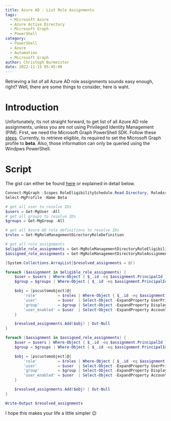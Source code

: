 ```yaml
---
title: Azure AD - List Role Assignments
tags:
  - Microsoft Azure
  - Azure Active Directory
  - Microsoft Graph
  - PowerShell
category:
  - PowerShell
  - Azure
  - Automation
  - Microsoft Graph
author: Christoph Burmeister
date: 2022-11-15 05:45:00
---
```


Retrieving a list of all Azure AD role assignments sounds easy enough, right? Well, there are some things to consider, here is waht.

<!-- more -->
<!-- toc -->

# Introduction
Unfortunately, its not straight forward, to get list of all Azure AD role assignments, unless you are not using Privileged Identity Management (PIM).
First, we need the Microsoft Graph PowerShell SDK. Follow these [steps](https://learn.microsoft.com/en-us/powershell/microsoftgraph/installation?view=graph-powershell-1.0).
Currently, to retrieve eligible, its required to set the Microsoft Graph profile to **beta**. Also, those information can only be queried using the Windpws PowerShell.

# Script
The gist can either be found [here](https://gist.github.com/chrburmeister/3376c8fc4afd24c01129d7dfbb42dad0) or explained in detail below.

```powershell
Connect-MgGraph -Scopes RoleEligibilitySchedule.Read.Directory, RoleAssignmentSchedule.Read.Directory, CrossTenantInformation.ReadBasic.All, AuditLog.Read.All, User.Read.All
Select-MgProfile -Name Beta

# get all user to resolve IDs
$users = Get-MgUser -All
# get all groups to resolve IDs
$groups = Get-MgGroup -All

# get all Azure AD role definitions to resolve IDs
$roles = Get-MgRoleManagementDirectoryRoleDefinition

# get all role assignments
$eligible_role_assignments = Get-MgRoleManagementDirectoryRoleEligibilitySchedule -ExpandProperty "*" -All:$true
$assigned_role_assignments = Get-MgRoleManagementDirectoryRoleAssignmentScheduleInstance -ExpandProperty "*" -All:$true

[System.Collections.ArrayList]$resolved_assignments = @()

foreach ($assignment in $eligible_role_assignments) {
    $user = $users | Where-Object { $_.id -eq $assignment.PrincipalId }
    $group = $groups | Where-Object { $_.id -eq $assignment.PrincipalId }

    $obj = [pscustomobject]@{
        'role'         = $roles | Where-Object { $_.id -eq $assignment.RoleDefinitionId } | Select-Object -ExpandProperty DisplayName
        'user'         = $user  | Select-Object -ExpandProperty UserPrincipalName
        'group'        = $group | Select-Object -ExpandProperty DisplayName
        'user_enabled' = $user  | Select-Object -ExpandProperty AccountEnabled
    }

    $resolved_assignments.Add($obj) | Out-Null
}

foreach ($assignment in $assigned_role_assignments) {
    $user = $users | Where-Object { $_.id -eq $assignment.PrincipalId }
    $group = $groups | Where-Object { $_.id -eq $assignment.PrincipalId }

    $obj = [pscustomobject]@{
        'role'         = $roles | Where-Object { $_.id -eq $assignment.RoleDefinitionId } | Select-Object -ExpandProperty DisplayName
        'user'         = $user  | Select-Object -ExpandProperty UserPrincipalName
        'group'        = $group | Select-Object -ExpandProperty DisplayName
        'user_enabled' = $user  | Select-Object -ExpandProperty AccountEnabled
    }

    $resolved_assignments.Add($obj) | Out-Null
}

Write-Output $resolved_assignments
```

I hope this makes your life a little simpler :wink:
